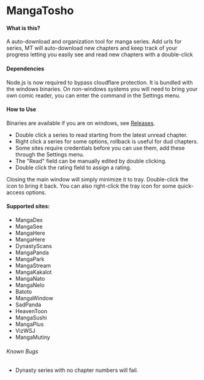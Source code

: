 # MangaTosho

#### What is this?
A auto-download and organization tool for manga series. Add urls for series, MT will auto-download new chapters and keep track of your progress letting you easily see and read new chapters with a double-click

#### Dependencies
Node.js is now required to bypass cloudflare protection. It is bundled with the windows binaries.
On non-windows systems you will need to bring your own comic reader, you can enter the command in the Settings menu.

#### How to Use
Binaries are available if you are on windows, see [Releases](https://github.com/NeverDecaf/MangaTosho/releases/latest).

* Double click a series to read starting from the latest unread chapter.
* Right click a series for some options, rollback is useful for dud chapters.
* Some sites require credentials before you can use them, add these through the Settings menu.
* The "Read" field can be manually edited by double clicking.
* Double click the rating field to assign a rating.

Closing the main window will simply minimize it to tray. Double-click the icon to bring it back. You can also right-click the tray icon for some quick-access options.

#### Supported sites:
- MangaDex
- MangaSee
- MangaHere
- MangaHere
- DynastyScans
- MangaPanda
- MangaPark
- MangaStream
- MangaKakalot
- MangaNato
- MangaNelo
- Batoto
- MangaWindow
- SadPanda
- HeavenToon
- MangaSushi
- MangaPlus
- VizWSJ
- MangaMutiny

###### Known Bugs
* Dynasty series with no chapter numbers will fail.